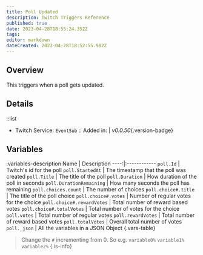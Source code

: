 ```yaml
---
title: Poll Updated
description: Twitch Triggers Reference
published: true
date: 2023-04-28T18:55:24.352Z
tags: 
editor: markdown
dateCreated: 2023-04-28T18:52:55.982Z
---
```


## Overview
This triggers when a poll gets updated.

## Details
::list
- Twitch Service: `EventSub`
::
Added in: | *v0.0.50*{.version-badge}

## Variables
:variables-description
Name | Description
----:|:------------
`poll.Id` | Twitch's id for the poll
`poll.StartedAt` | The timestamp that the poll was created
`poll.Title` | The title of the poll
`poll.Duration` | How duration of the poll in seconds
`poll.DurationRemaining` | How many seconds the poll has remaining
`poll.choices.count` | The number of choices
`poll.choice#.title` | The title of the poll choice
`poll.choice#.votes` | Number of regular votes for the choice
`poll.choice#.rewardVotes` | Total number of reward based votes
`poll.choice#.totalVotes` | Total number of votes for the choice
`poll.votes` | Total number of regular votes
`poll.rewardVotes` | Total number of reward based votes
`poll.totalVotes` | Overall total number of votes
`poll._json` | All the variables in a JSON Object
{.vars-table}

> Change the `#` incrementing from 0. So e.g. `variable0%` `variable1%` `variable2%`
{.is-info}